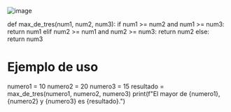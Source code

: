 ![image](https://github.com/user-attachments/assets/3270f47f-38cb-4a0f-8fec-ba09847a471c)

def max_de_tres(num1, num2, num3):
    if num1 >= num2 and num1 >= num3:
        return num1
    elif num2 >= num1 and num2 >= num3:
        return num2
    else:
        return num3

# Ejemplo de uso
numero1 = 10
numero2 = 20
numero3 = 15
resultado = max_de_tres(numero1, numero2, numero3)
print(f"El mayor de {numero1}, {numero2} y {numero3} es {resultado}.")


